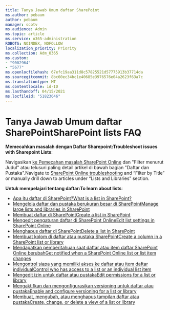 ```yaml
---
title: Tanya Jawab Umum daftar SharePoint
ms.author: pebaum
author: pebaum
manager: scotv
ms.audience: Admin
ms.topic: article
ms.service: o365-administration
ROBOTS: NOINDEX, NOFOLLOW
localization_priority: Priority
ms.collection: Adm_O365
ms.custom:
- "9002964"
- "5677"
ms.openlocfilehash: 67efc19aa311d8c57825521d57775913b37714da
ms.sourcegitcommit: 8bc60ec34bc1e40685e3976576e04a2623f63a7c
ms.translationtype: MT
ms.contentlocale: id-ID
ms.lasthandoff: 04/15/2021
ms.locfileid: "51823646"
---
```

# <a name="sharepoint-lists-faq"></a><span data-ttu-id="935ee-102">Tanya Jawab Umum daftar SharePoint</span><span class="sxs-lookup"><span data-stu-id="935ee-102">SharePoint lists FAQ</span></span>

<span data-ttu-id="935ee-103">**Memecahkan masalah dengan Daftar Sharepoint:**</span><span class="sxs-lookup"><span data-stu-id="935ee-103">**Troubleshoot issues with Sharepoint Lists**:</span></span>

<span data-ttu-id="935ee-104">Navigasikan [ke Pemecahan masalah SharePoint Online](https://docs.microsoft.com/sharepoint/troubleshoot/online) dan "Filter menurut Judul" atau telusuri paling detail artikel di bawah bagian "Daftar dan Pustaka".</span><span class="sxs-lookup"><span data-stu-id="935ee-104">Navigate to [SharePoint Online troubleshooting](https://docs.microsoft.com/sharepoint/troubleshoot/online) and “Filter by Title” or manually drill down to articles under “Lists and Libraries” section.</span></span>

<span data-ttu-id="935ee-105">**Untuk mempelajari tentang daftar:**</span><span class="sxs-lookup"><span data-stu-id="935ee-105">**To learn about lists**:</span></span>

- [<span data-ttu-id="935ee-106">Apa itu daftar di SharePoint?</span><span class="sxs-lookup"><span data-stu-id="935ee-106">What is a list in SharePoint?</span></span>](https://support.office.com/article/what-is-a-list-in-sharepoint-93262a88-20ad-4edc-8410-b6909b2f59a5)
- [<span data-ttu-id="935ee-107">Mengelola daftar dan pustaka berukuran besar di SharePoint</span><span class="sxs-lookup"><span data-stu-id="935ee-107">Manage large lists and libraries in SharePoint</span></span>](https://support.office.com/article/manage-large-lists-and-libraries-in-sharepoint-b8588dae-9387-48c2-9248-c24122f07c59)
- [<span data-ttu-id="935ee-108">Membuat daftar di SharePoint</span><span class="sxs-lookup"><span data-stu-id="935ee-108">Create a list in SharePoint</span></span>](https://support.office.com/article/create-a-list-in-sharepoint-0d397414-d95f-41eb-addd-5e6eff41b083)
- [<span data-ttu-id="935ee-109">Mengedit pengaturan daftar di SharePoint Online</span><span class="sxs-lookup"><span data-stu-id="935ee-109">Edit list settings in SharePoint Online</span></span>](https://support.microsoft.com/en-us/office/edit-list-settings-in-sharepoint-online-4d35793b-246e-42a3-990c-563a83795b7f)
- [<span data-ttu-id="935ee-110">Menghapus daftar di SharePoint</span><span class="sxs-lookup"><span data-stu-id="935ee-110">Delete a list in SharePoint</span></span>](https://support.microsoft.com/en-us/office/delete-a-list-in-sharepoint-2a7bca5b-b8fd-4e5b-8f4b-2ac034f3070d)
- [<span data-ttu-id="935ee-111">Membuat kolom di daftar atau pustaka SharePoint</span><span class="sxs-lookup"><span data-stu-id="935ee-111">Create a column in a SharePoint list or library</span></span>](https://support.microsoft.com/en-us/office/create-a-column-in-a-sharepoint-list-or-library-2b0361ae-1bd3-41a3-8329-269e5f81cfa2)
- [<span data-ttu-id="935ee-112">Mendapatkan pemberitahuan saat daftar atau item daftar SharePoint Online berubah</span><span class="sxs-lookup"><span data-stu-id="935ee-112">Get notified when a SharePoint Online list or list item changes</span></span>](https://support.office.com/article/get-notified-of-list-changes-in-sharepoint-85ca9280-f4b1-485a-a49e-a593ffa62e39)
- [<span data-ttu-id="935ee-113">Mengontrol siapa yang memiliki akses ke daftar atau item daftar individual</span><span class="sxs-lookup"><span data-stu-id="935ee-113">Control who has access to a list or an individual list item</span></span>](https://support.office.com/article/customize-permissions-for-a-sharepoint-list-or-library-02d770f3-59eb-4910-a608-5f84cc297782)
- [<span data-ttu-id="935ee-114">Mengedit izin untuk daftar atau pustaka</span><span class="sxs-lookup"><span data-stu-id="935ee-114">Edit permissions for a list or library</span></span>](https://support.office.com/article/customize-permissions-for-a-sharepoint-list-or-library-02d770f3-59eb-4910-a608-5f84cc297782)
- [<span data-ttu-id="935ee-115">Mengaktifkan dan mengonfigurasikan versioning untuk daftar atau pustaka</span><span class="sxs-lookup"><span data-stu-id="935ee-115">Enable and configure versioning for a list or library</span></span>](https://support.office.com/article/enable-and-configure-versioning-for-a-list-or-library-1555d642-23ee-446a-990a-bcab618c7a37)
- [<span data-ttu-id="935ee-116">Membuat, mengubah, atau menghapus tampilan daftar atau pustaka</span><span class="sxs-lookup"><span data-stu-id="935ee-116">Create, change, or delete a view of a list or library</span></span>](https://support.office.com/article/create-change-or-delete-a-view-of-a-list-or-library-27ae65b8-bc5b-4949-b29b-4ee87144a9c9)
